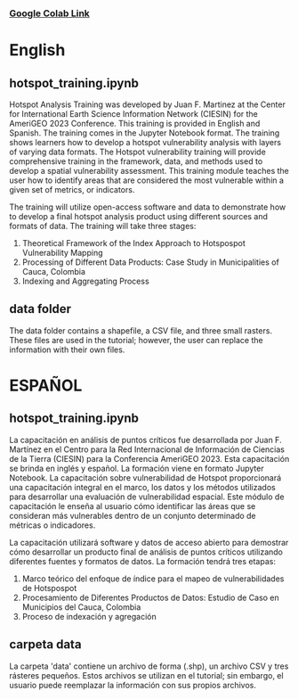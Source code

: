 ### [Google Colab Link](https://colab.research.google.com/github/ciesin-geospatial/hotspot_training/blob/main/Hotspot_Training.ipynb)
# English
## hotspot_training.ipynb
Hotspot Analysis Training was developed by Juan F. Martinez at the Center for International Earth Science Information Network (CIESIN) for the AmeriGEO 2023 Conference. 
This training is provided in English and Spanish.
The training comes in the Jupyter Notebook format.
The training shows learners how to develop a hotspot vulnerability analysis with layers of varying data formats.  The Hotspot vulnerability training will provide comprehensive training in the framework, data, and methods used to develop a spatial vulnerability assessment. This training module teaches the user how to identify areas that are considered the most vulnerable within a given set of metrics, or indicators.

The training will utilize open-access software and data to demonstrate how to develop a final hotspot analysis product using different sources and formats of data. The training will take three stages:
1. Theoretical Framework of the Index Approach to Hotspospot Vulnerability Mapping
2. Processing of Different Data Products: Case Study in Municipalities of Cauca, Colombia
3. Indexing and Aggregating Process

## data folder
The data folder contains a shapefile, a CSV file, and three small rasters. These files are used in the tutorial; however, the user can replace the information with their own files. 



# ESPAÑOL
## hotspot_training.ipynb
La capacitación en análisis de puntos críticos fue desarrollada por Juan F. Martínez en el Centro para la Red Internacional de Información de Ciencias de la Tierra (CIESIN) para la Conferencia AmeriGEO 2023.
Esta capacitación se brinda en inglés y español.
La formación viene en formato Jupyter Notebook.
La capacitación sobre vulnerabilidad de Hotspot proporcionará una capacitación integral en el marco, los datos y los métodos utilizados para desarrollar una evaluación de vulnerabilidad espacial. Este módulo de capacitación le enseña al usuario cómo identificar las áreas que se consideran más vulnerables dentro de un conjunto determinado de métricas o indicadores.

La capacitación utilizará software y datos de acceso abierto para demostrar cómo desarrollar un producto final de análisis de puntos críticos utilizando diferentes fuentes y formatos de datos. La formación tendrá tres etapas:
1. Marco teórico del enfoque de índice para el mapeo de vulnerabilidades de Hotspospot
2. Procesamiento de Diferentes Productos de Datos: Estudio de Caso en Municipios del Cauca, Colombia
3. Proceso de indexación y agregación

## carpeta data
La carpeta 'data' contiene un archivo de forma (.shp), un archivo CSV y tres rásteres pequeños. Estos archivos se utilizan en el tutorial; sin embargo, el usuario puede reemplazar la información con sus propios archivos.
